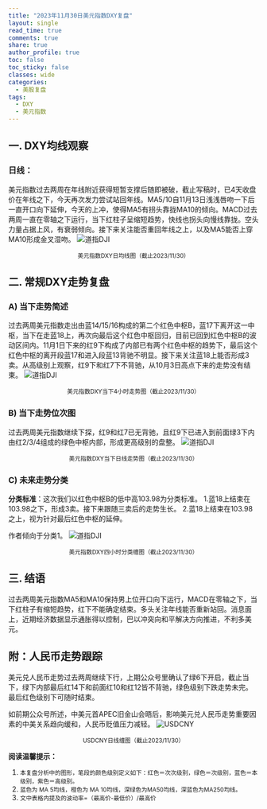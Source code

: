 ```yaml
---
title: "2023年11月30日美元指数DXY复盘"
layout: single
read_time: true
comments: true
share: true
author_profile: true
toc: false
toc_sticky: false
classes: wide
categories:
  - 美股复盘
tags:
  - DXY
  - 美元指数
---
```

## 一. DXY均线观察
### 日线：
美元指数过去两周在年线附近获得短暂支撑后随即被破，截止写稿时，已4天收盘价在年线之下，今天再次发力尝试站回年线。MA5/10自11月13日浅浅唇吻一下后一直开口向下延伸，今天的上冲，使得MA5有拐头靠拢MA10的倾向。MACD过去两周一直在零轴之下运行，当下红柱子呈缩短趋势，快线也拐头向慢线靠拢。空头力量占据上风，有衰弱倾向。接下来关注能否重回年线之上，以及MA5能否上穿MA10形成金叉湿吻。
 ![道指DJI](https://image.olim.cc/2023-11-30-DXY-day.png)
<small><center>美元指数DXY日均线图（截止2023/11/30）</center></small>

## 二. 常规DXY走势复盘
### A) 当下走势简述
过去两周美元指数走出由蓝14/15/16构成的第二个红色中枢B，蓝17下离开这一中枢，当下在走蓝18上，再次向最后这个红色中枢回归，目前已回到红色中枢B的波动区间内。11月1日下来的红9下构成了内部已有两个红色中枢的趋势下，最后这个红色中枢的离开段蓝17和进入段蓝13背驰不明显。接下来关注蓝18上能否形成3卖。从高级别上观察，红9下和红7下不背驰，从10月3日高点下来的走势没有结束。
 ![道指DJI](https://image.olim.cc/2023-11-30-DXY-hour.png)
<small><center>美元指数DXY当下4小时走势图（截止2023/11/30）</center></small>
### B) 当下走势位次图
过去两周美元指数继续下探，红9和红7已无背驰，且红9下已进入到前面绿3下内由红2/3/4组成的绿色中枢内部，形成更高级别的盘整。
 ![道指DJI](https://image.olim.cc/2023-11-30-DXY-day-1.png)
<small><center>美元指数DXY当下日线走势图（截止2023/11/30）</center></small>
### C) 未来走势分类
**分类标准**：这次我们以红色中枢B的低中高103.98为分类标准。
1.蓝18上结束在103.98之下，形成3卖。接下来跟随三卖后的走势生长。
2.蓝18上结束在103.98之上，视为针对最后红色中枢的延伸。

作者倾向于分类1。
 ![道指DJI](https://image.olim.cc/2023-11-30-DXY-hour-fl.png)
<small><center>美元指数DXY四小时分类缠图（截止2023/11/30）</center></small>

## 三. 结语
过去两周美元指数MA5和MA10保持男上位开口向下运行，MACD在零轴之下，当下红柱子有缩短趋势，红下不能确定结束。多头关注年线能否重新站回。消息面上，近期经济数据显示通胀得以控制，巴以冲突向和平解决方向推进，不利多美元。

## 附：人民币走势跟踪
美元兑人民币走势过去两周继续下行，上期公众号里确认了绿6下开启，截止当下，绿下内部最后红14下和前面红10和红12皆不背驰，绿色级别下跌走势未完。最后红色级别下可随时结束。

如前期公众号所述，中美元首APEC旧金山会晤后，影响美元兑人民币走势重要因素的中美关系趋向缓和，人民币贬值压力减轻。
 ![USDCNY](https://image.olim.cc/2023-11-30-USDCNY-day.png)
<small><center>USDCNY日线缠图（截止2023/11/30）</center></small>


**阅读温馨提示：** 
1. <small>本复盘分析中的图形，笔段的颜色级别定义如下：红色＝次次级别，绿色＝次级别，蓝色＝本级别，紫色＝高级别。</small> 
2. <small>蓝色为 MA 5均线，橙色为 MA 10均线，深绿色为MA50均线，深蓝色为MA250均线。</small> 
3. <small>文中表格内提及的波动率=（最高价-最低价）/最高价 </small>
